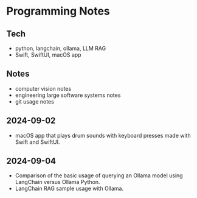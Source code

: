 # Programming Notes

## Tech
- python, langchain, ollama, LLM RAG
- Swift, SwiftUI, macOS app

## Notes
- computer vision notes
- engineering large software systems notes
- git usage notes

## 2024-09-02
- macOS app that plays drum sounds with keyboard presses made with Swift and SwiftUI.

## 2024-09-04
- Comparison of the basic usage of querying an Ollama model using LangChain versus Ollama Python.
- LangChain RAG sample usage with Ollama.

